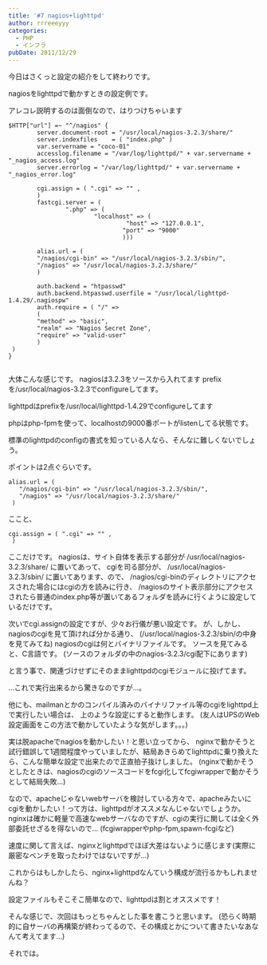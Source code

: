 ```yaml
---
title: '#7 nagios+lighttpd'
author: rrreeeyyy
categories:
  - PHP
  - インフラ
pubDate: 2011/12/29
---
```

今日はさくっと設定の紹介をして終わりです。

nagiosをlighttpdで動かすときの設定例です。

<!--more-->

アレコレ説明するのは面倒なので、はりつけちゃいます

```
$HTTP["url"] =~ "^/nagios" {
        server.document-root = "/usr/local/nagios-3.2.3/share/"
        server.indexfiles    = ( "index.php" )
        var.servername = "coco-01"
        accesslog.filename = "/var/log/lighttpd/" + var.servername + "_nagios_access.log"
        server.errorlog = "/var/log/lighttpd/" + var.servername + "_nagios_error.log"

        cgi.assign = ( ".cgi" => "" ,
        )
        fastcgi.server = (
                ".php" => (
                        "localhost" => (
                                 "host" => "127.0.0.1",
                                "port" => "9000"
                                )))

        alias.url = (
        "/nagios/cgi-bin" => "/usr/local/nagios-3.2.3/sbin/",
        "/nagios" => "/usr/local/nagios-3.2.3/share/"
        )

        auth.backend = "htpasswd"
        auth.backend.htpasswd.userfile = "/usr/local/lighttpd-1.4.29/.nagiospw"
        auth.require = ( "/" =>
        (
        "method" => "basic",
        "realm" => "Nagios Secret Zone",
        "require" => "valid-user"
        )
 )
}


```

大体こんな感じです。
nagiosは3.2.3をソースから入れてます
prefixを/usr/local/nagios-3.2.3でconfigureしてます。

lighttpdはprefixを/usr/local/lighttpd-1.4.29でconfigureしてます

phpはphp-fpmを使って、localhostの9000番ポートがlistenしてる状態です。

標準のlighttpdのconfigの書式を知っている人なら、そんなに難しくないでしょう。

ポイントは2点ぐらいです。

```
alias.url = (
   "/nagios/cgi-bin" => "/usr/local/nagios-3.2.3/sbin/",
   "/nagios" => "/usr/local/nagios-3.2.3/share/"
 )

```

ここと、

```
cgi.assign = ( ".cgi" => "" ,
 )

```

ここだけです。
nagiosは、サイト自体を表示する部分が
/usr/local/nagios-3.2.3/share/
に置いてあって、
cgiを司る部分が、
/usr/local/nagios-3.2.3/sbin/
に置いてあります、ので、
/nagios/cgi-binのディレクトリにアクセスされた場合にはcgiの方を読みに行き、
/nagiosのサイト表示部分にアクセスされたら普通のindex.php等が置いてあるフォルダを読みに行くように設定しているだけです。

次いでcgi.assignの設定ですが、少々お行儀が悪い設定です。
が、しかし、nagiosのcgiを見て頂ければ分かる通り、
(/usr/local/nagios-3.2.3/sbin/の中身を見てみてね)
nagiosのcgiは何とバイナリファイルです。
ソースを見てみると、C言語です。
(ソースのフォルダの中のnagios-3.2.3/cgi配下にあります)

と言う事で、関連づけせずにそのままlighttpdのcgiモジュールに投げてます。

…これで実行出来るから驚きなのですが…。

他にも、mailmanとかのコンパイル済みのバイナリファイル等のcgiをlighttpd上で実行したい場合は、
上のような設定にすると動作します。
(友人はUPSのWeb設定画面をこの方法で動かしていたような気がします。。。)

実は脱apacheでnagiosを動かしたい！と思い立ってから、
nginxで動かそうと試行錯誤して1週間程度やっていましたが、結局あきらめてlighttpdに乗り換えたら、こんな簡単な設定で出来たので正直拍子抜けしました。
(nginxで動かそうとしたときは、nagiosのcgiのソースコードをfcgi化してfcgiwrapperで動かそうとして結局失敗&#8230;)

なので、apacheじゃないwebサーバを検討している方々で、apacheみたいにcgiを動かしたい！って方は、lighttpdがオススメなんじゃないでしょうか。
nginxは確かに軽量で高速なwebサーバなのですが、cgiの実行に関しては全く外部委託せざるを得ないので…
(fcgiwrapperやphp-fpm,spawn-fcgiなど)

速度に関して言えば、nginxとlighttpdでほぼ大差はないように感じます(実際に厳密なベンチを取ったわけではないですが&#8230;)

これからはもしかしたら、nginx+lighttpdなんていう構成が流行るかもしれませんね？

設定ファイルもそこそこ簡単なので、lighttpdは割とオススメです！

そんな感じで、次回はもっとちゃんとした事を書こうと思います。
(恐らく時期的に自サーバの再構築が終わってるので、その構成とかについて書きたいなあなんて考えてます…)

それでは。

